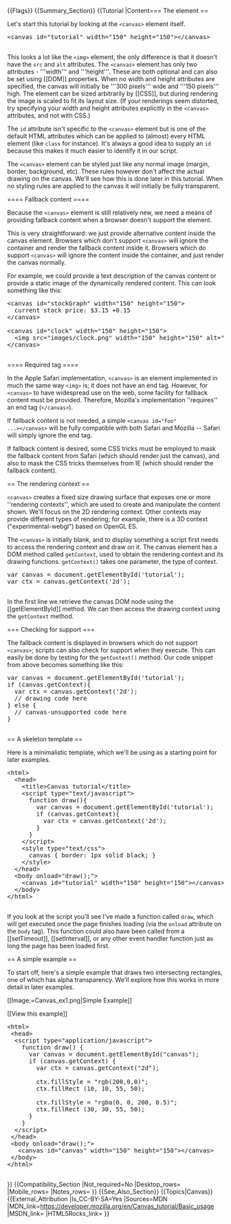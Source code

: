 {{Flags}}
{{Summary_Section}}
{{Tutorial
|Content=== The <canvas> element ==
 
Let's start this tutorial by looking at the <code>&lt;canvas&gt;</code> element itself.
  
<pre>&lt;canvas id="tutorial" width="150" height="150"&gt;&lt;/canvas&gt;

</pre>
  
This looks a lot like the <code>&lt;img&gt;</code> element, the only difference is that it doesn't have the <code>src</code> and <code>alt</code> attributes. The <code>&lt;canvas&gt;</code> element has only two attributes - '''width''' and '''height'''. These are both optional and can also be set using [[DOM]] properties. When no width and height attributes are specified, the canvas will initially be '''300 pixels''' wide and '''150 pixels''' high. The element can be sized arbitrarily by [[CSS]], but during rendering the image is scaled to fit its layout size. (If your renderings seem distorted, try specifying your width and height attributes explicitly in the <code>&lt;canvas&gt;</code> attributes, and not with CSS.)
 
The <code>id</code> attribute isn't specific to the <code>&lt;canvas&gt;</code> element but is one of the default HTML attributes which can be applied to (almost) every HTML element (like <code>class</code> for instance). It's always a good idea to supply an <code>id</code> because this makes it much easier to identify it in our script.
 
The <code>&lt;canvas&gt;</code> element can be styled just like any normal image (margin, border, background, etc). These rules however don't affect the actual drawing on the canvas. We'll see how this is done later in this tutorial. When no styling rules are applied to the canvas it will initially be fully transparent.
 
==== Fallback content ====
 
Because the <code>&lt;canvas&gt;</code> element is still relatively new, we need a means of providing fallback content when a browser doesn't support the element.
 
This is very straightforward: we just provide alternative content inside the canvas element. Browsers which don't support <code>&lt;canvas&gt;</code> will ignore the container and render the fallback content inside it. Browsers which do support <code>&lt;canvas&gt;</code> will ignore the content inside the container, and just render the canvas normally.
 
For example, we could provide a text description of the canvas content or provide a static image of the dynamically rendered content. This can look something like this:
 
<pre>&lt;canvas id="stockGraph" width="150" height="150"&gt;
  current stock price: $3.15 +0.15
&lt;/canvas&gt;

&lt;canvas id="clock" width="150" height="150"&gt;
  &lt;img src="images/clock.png" width="150" height="150" alt=""/&gt;
&lt;/canvas&gt;

</pre>
 
==== Required </canvas> tag ====
 
In the Apple Safari implementation, <code>&lt;canvas&gt;</code> is an element implemented in much the same way <code>&lt;img&gt;</code> is; it does not have an end tag. However, for <code>&lt;canvas&gt;</code> to have widespread use on the web, some facility for fallback content must be provided. Therefore, Mozilla's implementation ''requires'' an end tag (<code>&lt;/canvas&gt;</code>).
 
If fallback content is not needed, a simple <code>&lt;canvas id="foo" ...&gt;&lt;/canvas&gt;</code> will be fully compatible with both Safari and Mozilla -- Safari will simply ignore the end tag.
 
If fallback content is desired, some CSS tricks must be employed to mask the fallback content from Safari (which should render just the canvas), and also to mask the CSS tricks themselves from IE (which should render the fallback content).
 
== The rendering context ==
 
<code>&lt;canvas&gt;</code> creates a fixed size drawing surface that exposes one or more ''rendering contexts'', which are used to create and manipulate the content shown. We'll focus on the 2D rendering context. Other contexts may provide different types of rendering; for example, there is a 3D context ("experimental-webgl") based on OpenGL ES.
 
The <code>&lt;canvas&gt;</code> is initially blank, and to display something a script first needs to access the rendering context and draw on it. The canvas element has a DOM method called <code>getContext</code>, used to obtain the rendering context and its drawing functions. <code>getContext()</code> takes one parameter, the type of context.
 
<pre>var canvas = document.getElementById('tutorial');
var ctx = canvas.getContext('2d');

</pre>
 
In the first line we retrieve the canvas DOM node using the [[getElementById]] method. We can then access the drawing context using the <code>getContext</code> method.
 
=== Checking for support ===
 
The fallback content is displayed in browsers which do not support <code>&lt;canvas&gt;</code>; scripts can also check for support when they execute. This can easily be done by testing for the <code>getContext()</code> method. Our code snippet from above becomes something like this:
 
<pre>var canvas = document.getElementById('tutorial');
if (canvas.getContext){
  var ctx = canvas.getContext('2d');
  // drawing code here
} else {
  // canvas-unsupported code here
}

</pre>
 
== A skeleton template ==
 
Here is a minimalistic template, which we'll be using as a starting point for later examples. 
 
<pre>&lt;html&gt;
  &lt;head&gt;
    &lt;title&gt;Canvas tutorial&lt;/title&gt;
    &lt;script type="text/javascript"&gt;
      function draw(){
        var canvas = document.getElementById('tutorial');
        if (canvas.getContext){
          var ctx = canvas.getContext('2d');
        }
      }
    &lt;/script&gt;
    &lt;style type="text/css"&gt;
      canvas { border: 1px solid black; }
    &lt;/style&gt;
  &lt;/head&gt;
  &lt;body onload="draw();"&gt;
    &lt;canvas id="tutorial" width="150" height="150"&gt;&lt;/canvas&gt;
  &lt;/body&gt;
&lt;/html&gt;

</pre>
 
If you look at the script you'll see I've made a function called <code>draw</code>, which will get executed once the page finishes loading (via the <code>onload</code> attribute on the <code>body</code> tag). This function could also have been called from a [[setTimeout]], [[setInterval]], or any other event handler function just as long the page has been loaded first.
 
== A simple example ==
 
To start off, here's a simple example that draws two intersecting rectangles, one of which has alpha transparency. We'll explore how this works in more detail in later examples.
 
[[Image:=Canvas_ex1.png|Simple Example]]
 
[[View this example]]
 
<pre>&lt;html&gt;
 &lt;head&gt;
  &lt;script type="application/javascript"&gt;
    function draw() {
      var canvas = document.getElementById("canvas");
      if (canvas.getContext) {
        var ctx = canvas.getContext("2d");

        ctx.fillStyle = "rgb(200,0,0)";
        ctx.fillRect (10, 10, 55, 50);

        ctx.fillStyle = "rgba(0, 0, 200, 0.5)";
        ctx.fillRect (30, 30, 55, 50);
      }
    }
  &lt;/script&gt;
 &lt;/head&gt;
 &lt;body onload="draw();"&gt;
   &lt;canvas id="canvas" width="150" height="150"&gt;&lt;/canvas&gt;
 &lt;/body&gt;
&lt;/html&gt;

</pre>
}}
{{Compatibility_Section
|Not_required=No
|Desktop_rows=
|Mobile_rows=
|Notes_rows=
}}
{{See_Also_Section}}
{{Topics|Canvas}}
{{External_Attribution
|Is_CC-BY-SA=Yes
|Sources=MDN
|MDN_link=https://developer.mozilla.org/en/Canvas_tutorial/Basic_usage
|MSDN_link=
|HTML5Rocks_link=
}}